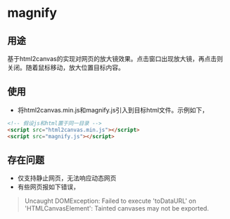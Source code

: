 # magnify
## 用途
基于html2canvas的实现对网页的放大镜效果。点击窗口出现放大镜，再点击则关闭。随着鼠标移动，放大位置目标内容。

## 使用
- 将html2canvas.min.js和magnify.js引入到目标html文件。示例如下，
```html
<!-- 假设js和html置于同一目录 -->
<script src="html2canvas.min.js"></script>
<script src="magnify.js"></script>
```

## 存在问题
- 仅支持静止网页，无法响应动态网页
- 有些网页报如下错误，

> Uncaught DOMException: Failed to execute 'toDataURL' on 'HTMLCanvasElement': Tainted canvases may not be exported. 
